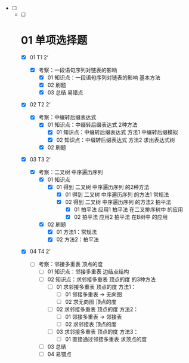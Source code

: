 - [ ] - [ ] # 01 单项选择题
  
    - [x] 01 T1 2‘ 
      - [x] 考察：一段语句序列对链表的影响
        - [x] 01 知识点：一段语句序列对链表的影响 基本方法
        - [x] 02 刷题
        - [x] 03 总结 易错点
    - [x] 02 T2 2’
      - [x] 考察：中缀转后缀表达式
        - [x] 01 知识点：中缀转后缀表达式 2种方法
          - [x] 01 知识点：中缀转后缀表达式 方法1 中缀转后缀模拟
          - [x] 02 知识点：中缀转后缀表达式 方法2 求出表达式树
        - [x] 02 刷题
    - [x] 03 T3 2'
  
      - [x] 考察：二叉树 中序遍历序列
        - [x] 01 知识点
          - [x] 01 得到 二叉树 中序遍历序列 的2种方法
            - [x] 01 得到 二叉树 中序遍历序列 的方法1 常规法
            - [x] 02 得到 二叉树 中序遍历序列 的方法2 拍平法
              - [x] 01 拍平法 应用1 拍平法 在二叉排序树中 的应用
              - [x] 02 拍平法 应用2 拍平法 在B树中 的应用
        - [x] 02 刷题
          - [x] 01 方法1：常规法
          - [x] 02 方法2：拍平法
    - [x] 04 T4 2’
      - [ ] 考察：邻接多重表 顶点的度
        - [ ] 01 知识点：邻接多重表 边结点结构
        - [ ] 02 知识点：求邻接多重表 顶点的度 的3种方法
          - [ ] 01 求邻接多重表 顶点的度 方法1：
            - [ ] 01 邻接多重表 → 无向图
            - [ ] 02 求无向图 顶点的度
          - [ ] 02 求邻接多重表 顶点的度 方法2：
            - [ ] 01 邻接多重表 → 邻接表
            - [ ] 02 求邻接表 顶点的度
          - [ ] 03 求邻接多重表 顶点的度 方法3：
            - [ ] 01 直接通过邻接多重表 求顶点的度
        - [ ] 03 总结
        - [ ] 04 易错点
